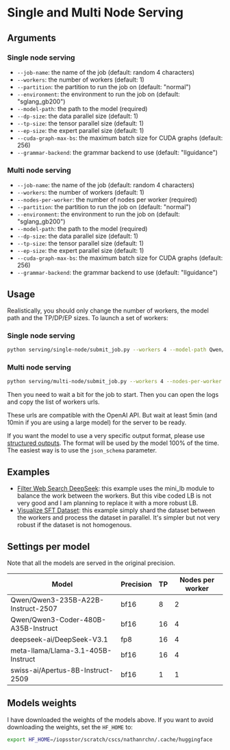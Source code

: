 # Single and Multi Node Serving

## Arguments

### Single node serving
- `--job-name`: the name of the job (default: random 4 characters)
- `--workers`: the number of workers (default: 1)
- `--partition`: the partition to run the job on (default: "normal")
- `--environment`: the environment to run the job on (default: "sglang_gb200")
- `--model-path`: the path to the model (required)
- `--dp-size`: the data parallel size (default: 1)
- `--tp-size`: the tensor parallel size (default: 1)
- `--ep-size`: the expert parallel size (default: 1)
- `--cuda-graph-max-bs`: the maximum batch size for CUDA graphs (default: 256)
- `--grammar-backend`: the grammar backend to use (default: "llguidance")


### Multi node serving
- `--job-name`: the name of the job (default: random 4 characters)
- `--workers`: the number of workers (default: 1)
- `--nodes-per-worker`: the number of nodes per worker (required)
- `--partition`: the partition to run the job on (default: "normal")
- `--environment`: the environment to run the job on (default: "sglang_gb200")
- `--model-path`: the path to the model (required)
- `--dp-size`: the data parallel size (default: 1)
- `--tp-size`: the tensor parallel size (default: 1)
- `--ep-size`: the expert parallel size (default: 1)
- `--cuda-graph-max-bs`: the maximum batch size for CUDA graphs (default: 256)
- `--grammar-backend`: the grammar backend to use (default: "llguidance")


## Usage

Realistically, you should only change the number of workers, the model path and the TP/DP/EP sizes. To launch a set of workers:

### Single node serving

```bash
python serving/single-node/submit_job.py --workers 4 --model-path Qwen/Qwen3-Embedding-4B --dp-size 4
```

### Multi node serving

```bash
python serving/multi-node/submit_job.py --workers 4 --nodes-per-worker 4 --model-path deepseek-ai/DeepSeek-V3.1 --tp-size 16
```

Then you need to wait a bit for the job to start. Then you can open the logs and copy the list of workers urls.

These urls are compatible with the OpenAI API. But wait at least 5min (and 10min if you are using a large model) for the server to be ready.

If you want the model to use a very specific output format, please use [structured outputs](https://platform.openai.com/docs/guides/structured-outputs). The format will be used by the model 100% of the time. The easiest way is to use the `json_schema` parameter.

## Examples
- [Filter Web Search DeepSeek](examples/filter_web_search_deepseek.py): this example uses the mini_lb module to balance the work between the workers. But this vibe coded LB is not very good and I am planning to replace it with a more robust LB.
- [Visualize SFT Dataset](examples/visualize_sft_dataset.py): this example simply shard the dataset between the workers and process the dataset in parallel. It's simpler but not very robust if the dataset is not homogenous.

## Settings per model

Note that all the models are served in the original precision.

| Model | Precision | TP | Nodes per worker |
|-------|---------|----|----|
| Qwen/Qwen3-235B-A22B-Instruct-2507 | bf16 | 8 | 2 |
| Qwen/Qwen3-Coder-480B-A35B-Instruct | bf16 | 16 | 4 |
| deepseek-ai/DeepSeek-V3.1 | fp8 | 16 | 4 |
| meta-llama/Llama-3.1-405B-Instruct | bf16 | 16 | 4 |
| swiss-ai/Apertus-8B-Instruct-2509 | bf16 | 1 | 1 |

## Models weights

I have downloaded the weights of the models above. If you want to avoid downloading the weights, set the `HF_HOME` to:

```bash
export HF_HOME=/iopsstor/scratch/cscs/nathanrchn/.cache/huggingface
```
